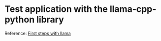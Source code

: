 
# Test application with the llama-cpp-python library

Reference: [First steps with llama](https://dev.to/stefanalfbo/first-steps-with-llama)
